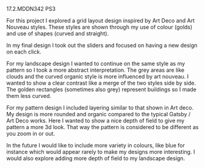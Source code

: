17.2.MDDN342 PS3

For this project I explored a grid layout design inspired by Art Deco and Art Nouveau styles. These styles are shown through my use of colour (golds) and use of shapes (curved and straight). 

In my final design I took out the sliders and focused on having a new design on each click. 

For my landscape design I wanted to continue on the same style as my pattern so I took a more abstract interpretation. The grey areas are like clouds and the curved organic style is more influenced by art nouveau. I wanted to show a clear contrast like a merge of the two styles side by side. The golden rectangles (sometimes also grey) represent buildings so I made them less curved. 

For my pattern design I included layering similar to that shown in Art deco. My design is more rounded and organic compared to the typical Gatsby / Art Deco works. Here I wanted to show a nice depth of field to give my pattern a more 3d look. That way the pattern is considered to be different as you zoom in or out.

In the future I would like to include more variety in colours, like blue for instance which would appear rarely to make my designs more interesting. I would also explore adding more depth of field to my landscape design. 